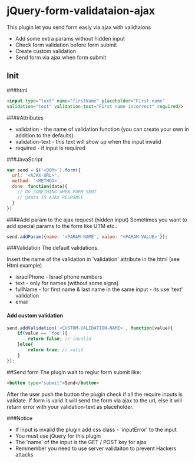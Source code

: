 # jQuery-form-validataion-ajax
This plugin let you send form easly via ajax with validtaions
* Add some extra params without hidden input
* Check form validation before form submit
* Create custom validation
* Send form via ajax when form submit 

## Init

###html
```html
<input type="text" name="firstName" placeholder="First name"
validation="text" validation-text="First name incorrect" required/>
```
####Attributes
* validation - the name of validation function (you can create your own in addition to the defaults)
* validation-text - this text will show up when the input invalid
* required - if input is required

###JavaScript
```javascript
var send = $('<DOM>').form({
  url: '<AJAX-URL>',
  method: '<METHOD>',
  done: function(data){
    // DO SOMETHING WHEN FORM SENT
    // @data IS AJAX RESPONSE
  }
})
```

####Add param to the ajax request (hidden input)
Sometimes you want to add special params to the form like UTM etc..
```javascript 
send.addParam({name: '<PARAM-NAME', value: '<PARAM-VALUE>'});
```

###Validation 
The default validations.

Insert the name of the validation in 'validation' attribute in the html (see Html example)

* israelPhone - Israel phone numbers
* text - only for names (without some signs)
* fullName - for first name & last name in the same input - its use 'text' validation
* email

#### Add custom validation
```javascript
send.addValidation('<CUSTOM-VALIDATION-NAME>', function(value){
    if(value == 'foo'){
        return false; // invalid
    }else{
        return true; // valid
    }
});
```

##Send form
The plugin wait to reglur form submit like: 
```html
<button type="submit">Send</button>
```
After the user push the button the plugin check if all the require inputs is validate.
If form is valid it will send the form via ajax to the url, else it will return error with your validation-text as placeholder.

###Notice
* If input is invalid the plugin add css class - 'inputError' to the input
* You must use jQuery for this plugin
* The 'name' of the input is the GET / POST key for ajax
* Remmember you need to use server validaiton to prevent Hackers attacks
